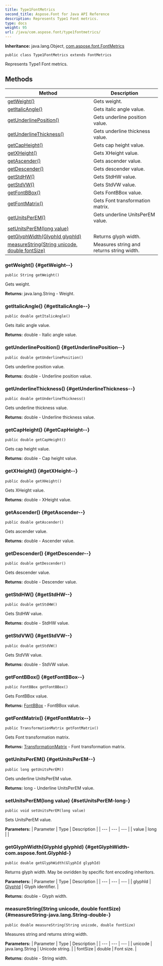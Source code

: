 ```yaml
---
title: Type1FontMetrics
second_title: Aspose.Font for Java API Reference
description: Represents Type1 Font metrics.
type: docs
weight: 95
url: /java/com.aspose.font/type1fontmetrics/
---
```

**Inheritance:**
java.lang.Object, [com.aspose.font.FontMetrics](../../com.aspose.font/fontmetrics)
```
public class Type1FontMetrics extends FontMetrics
```

Represents Type1 Font metrics.
## Methods

| Method | Description |
| --- | --- |
| [getWeight()](#getWeight--) | Gets weight. |
| [getItalicAngle()](#getItalicAngle--) | Gets italic angle value. |
| [getUnderlinePosition()](#getUnderlinePosition--) | Gets underline position value. |
| [getUnderlineThickness()](#getUnderlineThickness--) | Gets underline thickness value. |
| [getCapHeight()](#getCapHeight--) | Gets cap height value. |
| [getXHeight()](#getXHeight--) | Gets XHeight value. |
| [getAscender()](#getAscender--) | Gets ascender value. |
| [getDescender()](#getDescender--) | Gets descender value. |
| [getStdHW()](#getStdHW--) | Gets StdHW value. |
| [getStdVW()](#getStdVW--) | Gets StdVW value. |
| [getFontBBox()](#getFontBBox--) | Gets FontBBox value. |
| [getFontMatrix()](#getFontMatrix--) | Gets Font transformation matrix. |
| [getUnitsPerEM()](#getUnitsPerEM--) | Gets underline UnitsPerEM value. |
| [setUnitsPerEM(long value)](#setUnitsPerEM-long-) |  |
| [getGlyphWidth(GlyphId glyphId)](#getGlyphWidth-com.aspose.font.GlyphId-) | Returns glyph width. |
| [measureString(String unicode, double fontSize)](#measureString-java.lang.String-double-) | Measures string and returns string width. |
### getWeight() {#getWeight--}
```
public String getWeight()
```


Gets weight.

**Returns:**
java.lang.String - Weight.
### getItalicAngle() {#getItalicAngle--}
```
public double getItalicAngle()
```


Gets italic angle value.

**Returns:**
double - Italic angle value.
### getUnderlinePosition() {#getUnderlinePosition--}
```
public double getUnderlinePosition()
```


Gets underline position value.

**Returns:**
double - Underline position value.
### getUnderlineThickness() {#getUnderlineThickness--}
```
public double getUnderlineThickness()
```


Gets underline thickness value.

**Returns:**
double - Underline thickness value.
### getCapHeight() {#getCapHeight--}
```
public double getCapHeight()
```


Gets cap height value.

**Returns:**
double - Cap height value.
### getXHeight() {#getXHeight--}
```
public double getXHeight()
```


Gets XHeight value.

**Returns:**
double - XHeight value.
### getAscender() {#getAscender--}
```
public double getAscender()
```


Gets ascender value.

**Returns:**
double - Ascender value.
### getDescender() {#getDescender--}
```
public double getDescender()
```


Gets descender value.

**Returns:**
double - Descender value.
### getStdHW() {#getStdHW--}
```
public double getStdHW()
```


Gets StdHW value.

**Returns:**
double - StdHW value.
### getStdVW() {#getStdVW--}
```
public double getStdVW()
```


Gets StdVW value.

**Returns:**
double - StdVW value.
### getFontBBox() {#getFontBBox--}
```
public FontBBox getFontBBox()
```


Gets FontBBox value.

**Returns:**
[FontBBox](../../com.aspose.font/fontbbox) - FontBBox value.
### getFontMatrix() {#getFontMatrix--}
```
public TransformationMatrix getFontMatrix()
```


Gets Font transformation matrix.

**Returns:**
[TransformationMatrix](../../com.aspose.font/transformationmatrix) - Font transformation matrix.
### getUnitsPerEM() {#getUnitsPerEM--}
```
public long getUnitsPerEM()
```


Gets underline UnitsPerEM value.

**Returns:**
long - Underline UnitsPerEM value.
### setUnitsPerEM(long value) {#setUnitsPerEM-long-}
```
public void setUnitsPerEM(long value)
```


Sets UnitsPerEM value.

**Parameters:**
| Parameter | Type | Description |
| --- | --- | --- |
| value | long |  |

### getGlyphWidth(GlyphId glyphId) {#getGlyphWidth-com.aspose.font.GlyphId-}
```
public double getGlyphWidth(GlyphId glyphId)
```


Returns glyph width. May be ovridden by specific font encoding inheritors.

**Parameters:**
| Parameter | Type | Description |
| --- | --- | --- |
| glyphId | [GlyphId](../../com.aspose.font/glyphid) | Glyph identifier. |

**Returns:**
double - Glyph width.
### measureString(String unicode, double fontSize) {#measureString-java.lang.String-double-}
```
public double measureString(String unicode, double fontSize)
```


Measures string and returns string width.

**Parameters:**
| Parameter | Type | Description |
| --- | --- | --- |
| unicode | java.lang.String | Unicode string. |
| fontSize | double | Font size. |

**Returns:**
double - String width.

